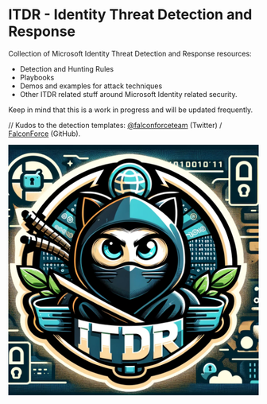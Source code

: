 # ITDR - Identity Threat Detection and Response

Collection of Microsoft Identity Threat Detection and Response resources:

- Detection and Hunting Rules
- Playbooks
- Demos and examples for attack techniques
- Other ITDR related stuff around Microsoft Identity related security.

Keep in mind that this is a work in progress and will be updated frequently.

// Kudos to the detection templates: [@falconforceteam](https://twitter.com/falconforceteam) (Twitter) / [FalconForce](https://github.com/falconforceteam) (GitHub).

![DALL·E Logo](Assets/logo.png)
